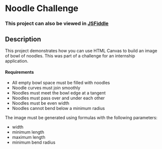 # Noodle Challenge

### This project can also be viewed in [JSFiddle](https://jsfiddle.net/jnb714th/561/)

## Description
This project demonstrates how you can use HTML Canvas to build an image of bowl of noodles. This was part of a challenge for an internship application.

#### Requirements
* All empty bowl space must be filled with noodles
* Noodle curves must join smoothly
* Noodles must meet the bowl edge at a tangent
* Noodles must pass over and under each other
* Noodles must be even width
* Noodles cannot bend below a minimum radius

The image must be generated using formulas with the following parameters:
* width
* minimum length
* maximum length
* minimum bend radius
